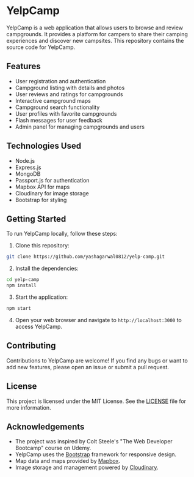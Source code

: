 # YelpCamp

YelpCamp is a web application that allows users to browse and review campgrounds. It provides a platform for campers to share their camping experiences and discover new campsites. This repository contains the source code for YelpCamp.

## Features

- User registration and authentication
- Campground listing with details and photos
- User reviews and ratings for campgrounds
- Interactive campground maps
- Campground search functionality
- User profiles with favorite campgrounds
- Flash messages for user feedback
- Admin panel for managing campgrounds and users

## Technologies Used

- Node.js
- Express.js
- MongoDB
- Passport.js for authentication
- Mapbox API for maps
- Cloudinary for image storage
- Bootstrap for styling

## Getting Started

To run YelpCamp locally, follow these steps:

1. Clone this repository:

```bash
git clone https://github.com/yashagarwal0812/yelp-camp.git
```

2. Install the dependencies:

```bash
cd yelp-camp
npm install
```

3. Start the application:

```bash
npm start
```

4. Open your web browser and navigate to `http://localhost:3000` to access YelpCamp.

## Contributing

Contributions to YelpCamp are welcome! If you find any bugs or want to add new features, please open an issue or submit a pull request.

## License

This project is licensed under the MIT License. See the [LICENSE](LICENSE) file for more information.

## Acknowledgements

- The project was inspired by Colt Steele's "The Web Developer Bootcamp" course on Udemy.
- YelpCamp uses the [Bootstrap](https://getbootstrap.com/) framework for responsive design.
- Map data and maps provided by [Mapbox](https://www.mapbox.com/).
- Image storage and management powered by [Cloudinary](https://cloudinary.com/).
